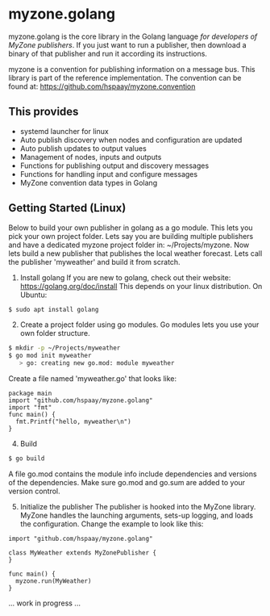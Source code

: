 # myzone.golang
myzone.golang is the core library in the Golang language *for developers of MyZone publishers*. If you just want to run a publisher, then download a binary of that publisher and run it according its instructions. 

myzone is a convention for publishing information on a message bus. This library is part of the reference implementation.
The convention can be found at: https://github.com/hspaay/myzone.convention

## This provides
* systemd launcher for linux 
* Auto publish discovery when nodes and configuration are updated 
* Auto publish updates to output values 
* Management of nodes, inputs and outputs
* Functions for publishing output and discovery messages
* Functions for handling input and configure messages
* MyZone convention data types in Golang

## Getting Started (Linux)

Below to build your own publisher in golang as a go module. This lets you pick your own project folder.
Lets say you are building multiple publishers and have a dedicated myzone project folder in: ~/Projects/myzone.
Now lets build a new publisher that publishes the local weather forecast. Lets call the publisher 'myweather' and build it from scratch.

1. Install golang 
  If you are new to golang, check out their website: https://golang.org/doc/install
  This depends on your linux distribution. On Ubuntu:
  ```bash
  $ sudo apt install golang
  ```
  
2. Create a project folder using go modules.
  Go modules lets you use your own folder structure.
```bash
$ mkdir -p ~/Projects/myweather
$ go mod init myweather
   > go: creating new go.mod: module myweather
```
Create a file named 'myweather.go' that looks like:
```golang
package main
import "github.com/hspaay/myzone.golang"
import "fmt"
func main() {
  fmt.Printf("hello, myweather\n")
}
```
4. Build
```bash
$ go build
```
A file go.mod contains the module info include dependencies and versions of the dependencies. 
Make sure go.mod and go.sum are added to your version control.

5. Initialize the publisher
The publisher is hooked into the MyZone library. MyZone handles the launching arguments, sets-up logging, and loads the configuration. Change the example to look like this:
```golang
import "github.com/hspaay/myzone.golang"

class MyWeather extends MyZonePublisher {
}

func main() {
  myzone.run(MyWeather)
}
```

... work in progress ...
